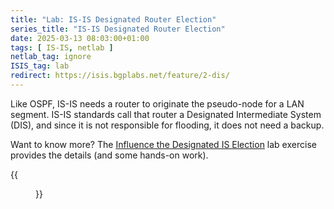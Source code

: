 ```yaml
---
title: "Lab: IS-IS Designated Router Election"
series_title: "IS-IS Designated Router Election"
date: 2025-03-13 08:03:00+01:00
tags: [ IS-IS, netlab ]
netlab_tag: ignore
ISIS_tag: lab
redirect: https://isis.bgplabs.net/feature/2-dis/
---
```

Like OSPF, IS-IS needs a router to originate the pseudo-node for a LAN segment. IS-IS standards call that router a Designated Intermediate System (DIS), and since it is not responsible for flooding, it does not need a backup.

Want to know more? The [Influence the Designated IS Election](https://isis.bgplabs.net/feature/2-dis/) lab exercise provides the details (and some hands-on work).

{{<figure src="https://isis.bgplabs.net/feature/topology-dis.png">}}
